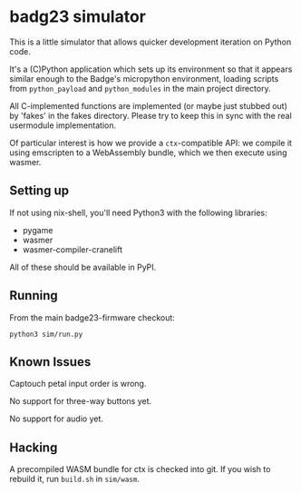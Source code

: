 badg23 simulator
===

This is a little simulator that allows quicker development iteration on Python code.

It's a (C)Python application which sets up its environment so that it appears similar enough to the Badge's micropython environment, loading scripts from `python_payload` and `python_modules` in the main project directory.

All C-implemented functions are implemented (or maybe just stubbed out) by 'fakes' in the fakes directory. Please try to keep this in sync with the real usermodule implementation.

Of particular interest is how we provide a `ctx`-compatible API: we compile it using emscripten to a WebAssembly bundle, which we then execute using wasmer.

Setting up
---

If not using nix-shell, you'll need Python3 with the following libraries:

 - pygame
 - wasmer
 - wasmer-compiler-cranelift

All of these should be available in PyPI.

Running
---

From the main badge23-firmware checkout:

```
python3 sim/run.py
```

Known Issues
---

Captouch petal input order is wrong.

No support for three-way buttons yet.

No support for audio yet.

Hacking
---

A precompiled WASM bundle for ctx is checked into git. If you wish to rebuild it, run `build.sh` in `sim/wasm`.
